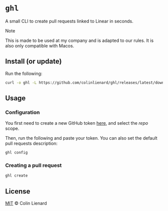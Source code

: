 # `ghl`

A small CLI to create pull requests linked to Linear in seconds.

> [!NOTE]  
> This is made to be used at my company and is adapted to our rules.
> It is also only compatible with Macos.

## Install (or update)

Run the following:

```bash
curl -o ghl -L https://github.com/colinlienard/ghl/releases/latest/download/ghl && chmod +x ghl && sudo mv ghl /usr/local/bin/
```

## Usage

### Configuration

You first need to create a new GitHub token [here](https://github.com/settings/tokens/new), and select the _repo_ scope.

Then, run the following and paste your token. You can also set the default pull requests description:

```bash
ghl config
```

### Creating a pull request

```bash
ghl create
```

## License

[MIT](./LICENSE) © Colin Lienard
